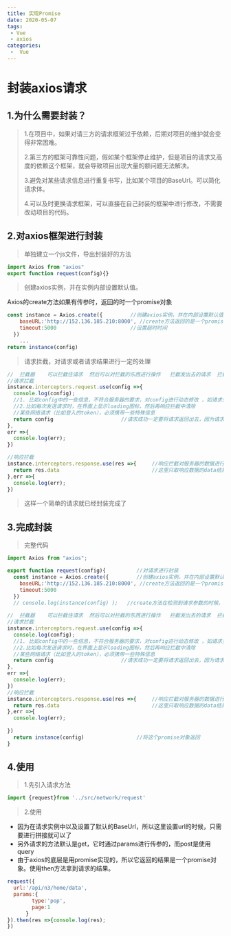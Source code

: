 ```yaml
---
title: 实现Promise
date: 2020-05-07
tags:
 - Vue
 - axios
categories:
 -  Vue
---
```

# 封装axios请求

## 1.为什么需要封装？

> 1.在项目中，如果对请三方的请求框架过于依赖，后期对项目的维护就会变得非常困难。
>
> 2.第三方的框架可靠性问题，假如某个框架停止维护，但是项目的请求又高度的依赖这个框架，就会导致项目出现大量的额问题无法解决。
>
> 3.避免对某些请求信息进行重复书写，比如某个项目的BaseUrl。可以简化请求体。
>
> 4.可以及时更换请求框架，可以直接在自己封装的框架中进行修改，不需要改动项目的代码。

## 2.对axios框架进行封装

> 单独建立一个js文件，导出封装好的方法

```js
import Axios from "axios"
export function request(config){}   
```

> 创建axios实例，并在实例内部设置默认值。

Axios的create方法如果有传参时，返回的时一个promise对象

```js
const instance = Axios.create({         //创建axios实例，并在内部设置默认值
    baseURL:'http://152.136.185.210:8000', //create方法返回的是一个promise对象
    timeout:5000						//设置超时时间
  })
    ...
return instance(config) 
```

> 请求拦截，对请求或者请求结果进行一定的处理

```js
//  拦截器    可以拦截住请求  然后可以对拦截的东西进行操作   拦截发出去的请求  拦截服务器响应的结果
//请求拦截
instance.interceptors.request.use(config =>{
  console.log(config);
  //1. 比如config中的一些信息，不符合服务器的要求，对config进行动态修改 ，如请求头，请求体之类的
  //2.比如每次发送请求时，在界面上显示loading图标，然后再响应拦截中清除
  //某些网络请求（比如登入的token），必须携带一些特殊信息
  return config                      //请求成功一定要将请求返回出去，因为请求被拦截了
},
err =>{
  console.log(err);
})

//响应拦截  
instance.interceptors.response.use(res =>{     //响应拦截对服务器的数据进行处理， 可以去除一些结果不需要的数据
  return res.data                              //这里只取响应数据的data结果
},err =>{
  console.log(err);
})
```

> 这样一个简单的请求就已经封装完成了

## 3.完成封装

> 完整代码

```js
import Axios from "axios";

export function request(config){          //对请求进行封装
  const instance = Axios.create({         //创建axios实例，并在内部设置默认值
    baseURL:'http://152.136.185.210:8000', //create方法返回的是一个promise对象
    timeout:5000
  })
  // console.log(instance(config) );   //create方法在检测到请求参数的时候，就会返回promise对象
  
//  拦截器    可以拦截住请求  然后可以对拦截的东西进行操作   拦截发出去的请求  拦截服务器响应的结果
//请求拦截
instance.interceptors.request.use(config =>{
  console.log(config);
  //1. 比如config中的一些信息，不符合服务器的要求，对config进行动态修改 ，如请求头，请求体之类的
  //2.比如每次发送请求时，在界面上显示loading图标，然后再响应拦截中清除
  //某些网络请求（比如登入的token），必须携带一些特殊信息
  return config                      //请求成功一定要将请求返回出去，因为请求被拦截了
},
err =>{
  console.log(err);
})
//响应拦截  
instance.interceptors.response.use(res =>{     //响应拦截对服务器的数据进行处理， 可以去除一些结果不需要的数据
  return res.data                              //这里只取响应数据的data结果
},err =>{
  console.log(err);
  
})
  return instance(config)                 //将这个promise对象返回 
}
```

## 4.使用

> 1.先引入请求方法

```js
import {request}from '../src/network/request'
```

> 2.使用

+ 因为在请求实例中以及设置了默认的BaseUrl，所以这里设置url的时候，只需要进行拼接就可以了
+ 另外请求的方法默认是get，它时通过params进行传参的，而post是使用query
+ 由于axios的底层是用promise实现的，所以它返回的结果是一个promise对象。使用then方法拿到请求的结果。

```js
request({
  url:'/api/n3/home/data',
  params:{           
        type:'pop',
        page:1
      }
}).then(res =>{console.log(res);
})
```

